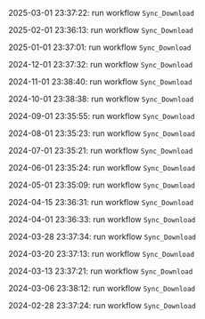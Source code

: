 2025-03-01 23:37:22: run workflow `Sync_Download` 

2025-02-01 23:36:13: run workflow `Sync_Download` 

2025-01-01 23:37:01: run workflow `Sync_Download` 

2024-12-01 23:37:32: run workflow `Sync_Download` 

2024-11-01 23:38:40: run workflow `Sync_Download` 

2024-10-01 23:38:38: run workflow `Sync_Download` 

2024-09-01 23:35:55: run workflow `Sync_Download` 

2024-08-01 23:35:23: run workflow `Sync_Download` 

2024-07-01 23:35:21: run workflow `Sync_Download` 

2024-06-01 23:35:24: run workflow `Sync_Download` 

2024-05-01 23:35:09: run workflow `Sync_Download` 

2024-04-15 23:36:31: run workflow `Sync_Download` 

2024-04-01 23:36:33: run workflow `Sync_Download` 

2024-03-28 23:37:34: run workflow `Sync_Download` 

2024-03-20 23:37:13: run workflow `Sync_Download` 

2024-03-13 23:37:21: run workflow `Sync_Download` 

2024-03-06 23:38:12: run workflow `Sync_Download` 

2024-02-28 23:37:24: run workflow `Sync_Download` 


